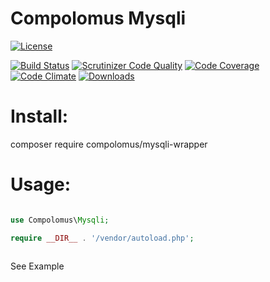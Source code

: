 # Compolomus Mysqli

[![License](https://poser.pugx.org/compolomus/Mysqli/license)](https://packagist.org/packages/compolomus/Mysqli)

[![Build Status](https://scrutinizer-ci.com/g/Compolomus/Mysqli/badges/build.png?b=master)](https://scrutinizer-ci.com/g/Compolomus/Mysqli/build-status/master)
[![Scrutinizer Code Quality](https://scrutinizer-ci.com/g/Compolomus/Mysqli/badges/quality-score.png?b=master)](https://scrutinizer-ci.com/g/Compolomus/Mysqli/?branch=master)
[![Code Coverage](https://scrutinizer-ci.com/g/Compolomus/Mysqli/badges/coverage.png?b=master)](https://scrutinizer-ci.com/g/Compolomus/Mysqli/?branch=master)
[![Code Climate](https://codeclimate.com/github/Compolomus/Mysqli/badges/gpa.svg)](https://codeclimate.com/github/Compolomus/Mysqli)
[![Downloads](https://poser.pugx.org/compolomus/Mysqli/downloads)](https://packagist.org/packages/compolomus/Mysqli)

# Install:

composer require compolomus/mysqli-wrapper

# Usage:

```php

use Compolomus\Mysqli;

require __DIR__ . '/vendor/autoload.php';



```

See Example
